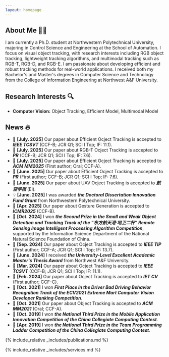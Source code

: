 ```yaml
---
layout: homepage
---
```


## About Me 👨‍🎓

<!-- I am a Ph.D. student at ... -->
I am currently a Ph.D. student at Northwestern Polytechnical University, majoring in Control Science and Engineering at the School of Automation. I focus on visual object tracking, with research interests including RGB object tracking, lightweight tracking algorithms, and multimodal tracking such as RGB-T, RGB-D, and RGB-E. I am passionate about developing efficient and robust tracking methods for real-world applications. I received both my Bachelor's and Master's degrees in Computer Science and Technology from the College of Information Engineering at Northwest A&F University.

## Research Interests 🔍

- **Computer Vision:** Object Tracking, Efficient Model, Multimodal Model


## News 🔥
- 📄 **[July. 2025]** Our paper  about Efficient Ocject Tracking is accepted to ***IEEE TCSVT*** (CCF-B; JCR Q1; SCI I Top; IF: 11.1).
- 📄 **[July. 2025]** Our paper  about RGB-T Ocject Tracking is accepted to ***PR*** (CCF-B; JCR Q1; SCI I Top; IF: 7.6).
- 📄 **[July. 2025]** Our paper about Efficient Ocject Tracking is accepted to ***ACM MM2025*** (First author; Oral; CCF-A).
- 📄 **[June. 2025]** Our paper about Efficient Ocject Tracking is accepted to ***PR*** (First author; CCF-B; JCR Q1; SCI I Top; IF: 7.6).
- 📄 **[June. 2025]** Our paper about UAV Ocject Tracking is accepted to ***航空学报*** (EI).
- 💡 **[June. 2025]** I was awarded ***the Doctoral Dissertation Innovation Fund Grant*** from Northwestern Polytechnical University.
- 📄 **[Apr. 2025]** Our paper about Gesture Generation is accepted to ***ICMR2025*** (CCF-B).
- 🥈 **[Oct. 2024]** I won ***the Second Prize in the Small and Weak Object Detection and Tracking Track of the "东方航天港·地卫二杯" Remote Sensing Image Intelligent Processing Algorithm Competition***, supported by the Information Science Department of the National Natural Science Foundation of China.
- 📄 **[Sep. 2024]** Our paper about Ocject Tracking is accepted to ***IEEE TIP*** (First author; CCF-A; JCR Q1; SCI I Top; IF: 13.7).
- 🎊 **[June. 2024]** I received ***the University-Level Excellent Academic Master's Thesis Award*** from Northwest A&F University.
- 📄 **[Mar. 2024]** Our paper about Ocject Tracking is accepted to ***IEEE TCSVT*** (CCF-B; JCR Q1; SCI I Top; IF: 11.1).
- 📄 **[Feb. 2024]** Our paper about Ocject Tracking is accepted to ***IET CV*** (First author; CCF-C).
- 🥇 **[Oct. 2021]** I won ***First Place in the Driver Bad Driving Behavior Recognition Track of the ECV2021 Extreme Mart Computer Vision Developer Ranking Competition***.
- 📄 **[Oct. 2021]** Our paper about Object Tracking is accepted to ***ACM MM2021*** (Oral; CCF-A).
- 🥉 **[Oct. 2019]** I won ***the National Third Prize in the Mobile Application Innovation Competition of the China Collegiate Computing Contest***.
- 🥉 **[Apr. 2019]** I won ***the National Third Prize in the Team Programming Ladder Competition of the China Collegiate Computing Contest***.

{% include_relative _includes/publications.md %} 

{% include_relative _includes/services.md %}
